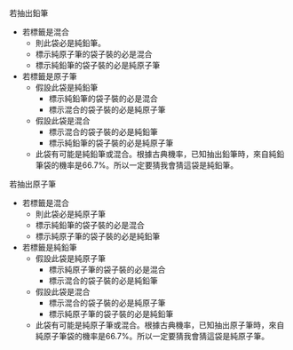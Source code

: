 若抽出鉛筆
- 若標籤是混合
    - 則此袋必是純鉛筆。
    - 標示純原子筆的袋子裝的必是混合
    - 標示純鉛筆的袋子裝的必是純原子筆
- 若標籤是原子筆
    - 假設此袋是純鉛筆
        - 標示純鉛筆的袋子裝的必是混合
        - 標示混合的袋子裝的必是純原子筆
    - 假設此袋是混合
        - 標示混合的袋子裝的必是純鉛筆
        - 標示純鉛筆的袋子裝的必是純原子筆
    - 此袋有可能是純鉛筆或混合。根據古典機率，已知抽出鉛筆時，來自純鉛筆袋的機率是66.7%。所以一定要猜我會猜這袋是純鉛筆。

若抽出原子筆
- 若標籤是混合
    - 則此袋必是純原子筆
    - 標示純鉛筆的袋子裝的必是混合
    - 標示純原子筆的袋子裝的必是純鉛筆
- 若標籤是純鉛筆
    - 假設此袋是純原子筆
        - 標示純原子筆的袋子裝的必是混合
        - 標示混合的袋子裝的必是純鉛筆
    - 假設此袋是混合
        - 標示混合的袋子裝的必是純原子筆
        - 標示純原子筆的袋子裝的必是純鉛筆
    - 此袋有可能是純原子筆或混合。根據古典機率，已知抽出原子筆時，來自純原子筆袋的機率是66.7%。所以一定要猜我會猜這袋是純原子筆。


